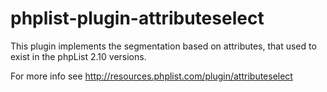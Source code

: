 phplist-plugin-attributeselect
==========

This plugin implements the segmentation based on attributes, that used to exist in the phpList 2.10 versions.

For more info see http://resources.phplist.com/plugin/attributeselect
